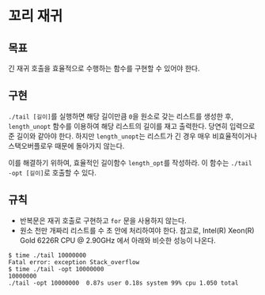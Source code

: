 # 꼬리 재귀

## 목표
긴 재귀 호출을 효율적으로 수행하는 함수를 구현할 수 있어야 한다.

## 구현
`./tail [길이]`를 실행하면 해당 길이만큼 `0`을 원소로 갖는 리스트를 생성한 후, `length_unopt` 함수를 이용하여 해당 리스트의 길이를 재고 출력한다. 당연히 입력으로 준 길이와 같아야 한다.
하지만 `length_unopt`는 리스트가 긴 경우 매우 비효율적이거나 스택오버플로우 때문에 돌아가지 않는다.

이를 해결하기 위하여, 효율적인 길이함수 `length_opt`를 작성하라. 이 함수는 `./tail -opt [길이]`로 호출할 수 있다.

## 규칙
- 반복문은 재귀 호출로 구현하고 `for` 문을 사용하지 않는다.
- 원소 천만 개짜리 리스트를 수 초 안에 처리하여야 한다. 참고로, Intel(R) Xeon(R) Gold 6226R CPU @ 2.90GHz 에서 아래와 비슷한 성능이 나온다.
```console
$ time ./tail 10000000
Fatal error: exception Stack_overflow
$ time ./tail -opt 10000000
10000000
./tail -opt 10000000  0.87s user 0.18s system 99% cpu 1.050 total
```
